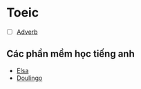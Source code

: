 # Toeic

- [ ] [Adverb](Adverb.md)

## Các phần mềm học tiếng anh

- [Elsa](https://elsaspeak.com)
- [Doulingo](https://www.duolingo.com/)
